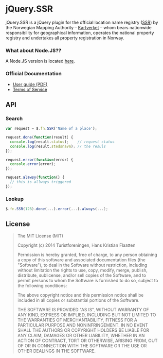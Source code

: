 jQuery.SSR
==========

jQuery.SSR is a jQuery plugin for the official location name registry
([SSR](http://www.statkart.no/Kart/Kartverksted/Stedsnavnsok/)) by the Norwegian
Mapping Authority –
[Kartverket](http://kartverket.no/en/About-The-Norwegian-Mapping-Authority/) –
whom bears nationwide responsibility for geographical information, operates the
national property registry and undertakes all property registration in Norway.

### What about Node.JS??

A Node.JS version is located [here](https://github.com/Turistforeningen/ssr.js).

### Official Documentation

* [User guide (PDF)](http://www.kartverket.no/Documents/Kart/Stedsnavn/Veledning_indeksert_stedsnavnsok.pdf)
* [Terms of Service](http://www.statkart.no/Kart/Kartverksted/Lisens/)

## API

### Search

```javascript
var request = $.fn.SSR('Name of a place');

request.done(function(result) {
  console.log(result.status);    // request status
  console.log(result.stedsnavn); // the resuls
});

request.error(function(error) {
  console.error(error);
});

request.alawsy(function() {
  // this is allways triggered
});
```

### Lookup

```javascript
$.fn.SSR(123).done(...).error(...).always(...);
```

## License

> The MIT License (MIT)
>
> Copyright (c) 2014 Turistforeningen, Hans Kristian Flaatten
>
> Permission is hereby granted, free of charge, to any person obtaining a copy of
> this software and associated documentation files (the "Software"), to deal in
> the Software without restriction, including without limitation the rights to
> use, copy, modify, merge, publish, distribute, sublicense, and/or sell copies of
> the Software, and to permit persons to whom the Software is furnished to do so,
> subject to the following conditions:
>
> The above copyright notice and this permission notice shall be included in all
> copies or substantial portions of the Software.
>
> THE SOFTWARE IS PROVIDED "AS IS", WITHOUT WARRANTY OF ANY KIND, EXPRESS OR
> IMPLIED, INCLUDING BUT NOT LIMITED TO THE WARRANTIES OF MERCHANTABILITY, FITNESS
> FOR A PARTICULAR PURPOSE AND NONINFRINGEMENT. IN NO EVENT SHALL THE AUTHORS OR
> COPYRIGHT HOLDERS BE LIABLE FOR ANY CLAIM, DAMAGES OR OTHER LIABILITY, WHETHER
> IN AN ACTION OF CONTRACT, TORT OR OTHERWISE, ARISING FROM, OUT OF OR IN
> CONNECTION WITH THE SOFTWARE OR THE USE OR OTHER DEALINGS IN THE SOFTWARE.

